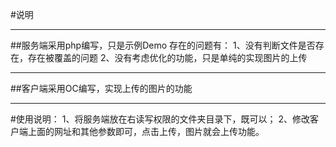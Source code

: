#说明

------------------------

##服务端采用php编写，只是示例Demo
  存在的问题有：
  1、没有判断文件是否存在，存在被覆盖的问题
  2、没有考虑优化的功能，只是单纯的实现图片的上传
  
  
  ---------------
##客户端采用OC编写，实现上传的图片的功能

----------

#使用说明：
1、将服务端放在右读写权限的文件夹目录下，既可以；
2、修改客户端上面的网址和其他参数即可，点击上传，图片就会上传功能。